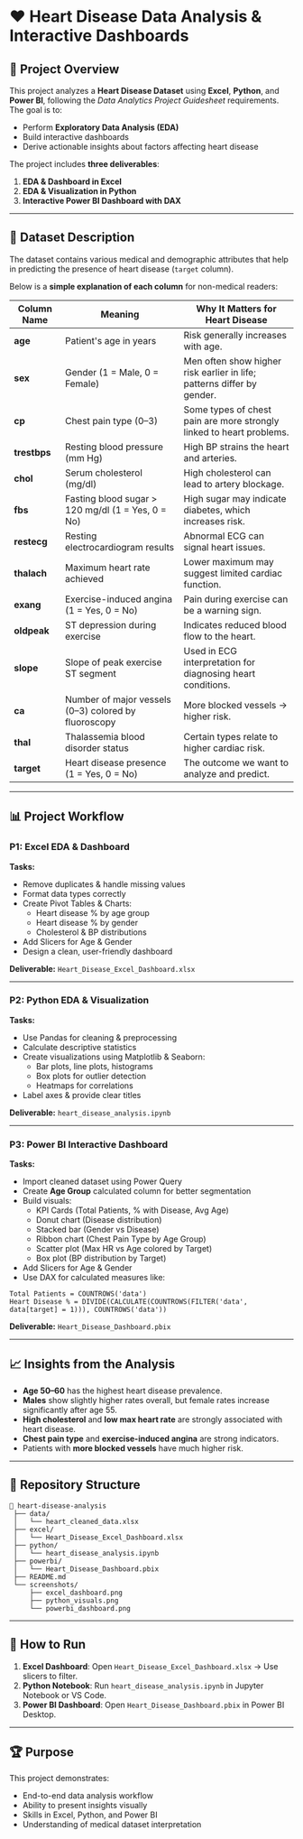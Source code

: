 # ❤️ Heart Disease Data Analysis & Interactive Dashboards

## 📌 Project Overview
This project analyzes a **Heart Disease Dataset** using **Excel**, **Python**, and **Power BI**, following the *Data Analytics Project Guidesheet* requirements.  
The goal is to:
- Perform **Exploratory Data Analysis (EDA)**
- Build interactive dashboards
- Derive actionable insights about factors affecting heart disease

The project includes **three deliverables**:
1. **EDA & Dashboard in Excel**
2. **EDA & Visualization in Python**
3. **Interactive Power BI Dashboard with DAX**

---

## 📂 Dataset Description
The dataset contains various medical and demographic attributes that help in predicting the presence of heart disease (`target` column).

Below is a **simple explanation of each column** for non-medical readers:

| Column Name  | Meaning | Why It Matters for Heart Disease |
|--------------|---------|-----------------------------------|
| **age** | Patient's age in years | Risk generally increases with age. |
| **sex** | Gender (1 = Male, 0 = Female) | Men often show higher risk earlier in life; patterns differ by gender. |
| **cp** | Chest pain type (0–3) | Some types of chest pain are more strongly linked to heart problems. |
| **trestbps** | Resting blood pressure (mm Hg) | High BP strains the heart and arteries. |
| **chol** | Serum cholesterol (mg/dl) | High cholesterol can lead to artery blockage. |
| **fbs** | Fasting blood sugar > 120 mg/dl (1 = Yes, 0 = No) | High sugar may indicate diabetes, which increases risk. |
| **restecg** | Resting electrocardiogram results | Abnormal ECG can signal heart issues. |
| **thalach** | Maximum heart rate achieved | Lower maximum may suggest limited cardiac function. |
| **exang** | Exercise-induced angina (1 = Yes, 0 = No) | Pain during exercise can be a warning sign. |
| **oldpeak** | ST depression during exercise | Indicates reduced blood flow to the heart. |
| **slope** | Slope of peak exercise ST segment | Used in ECG interpretation for diagnosing heart conditions. |
| **ca** | Number of major vessels (0–3) colored by fluoroscopy | More blocked vessels → higher risk. |
| **thal** | Thalassemia blood disorder status | Certain types relate to higher cardiac risk. |
| **target** | Heart disease presence (1 = Yes, 0 = No) | The outcome we want to analyze and predict. |

---

## 📊 Project Workflow

### **P1: Excel EDA & Dashboard**
**Tasks:**
- Remove duplicates & handle missing values
- Format data types correctly
- Create Pivot Tables & Charts:
  - Heart disease % by age group
  - Heart disease % by gender
  - Cholesterol & BP distributions
- Add Slicers for Age & Gender
- Design a clean, user-friendly dashboard

**Deliverable:** `Heart_Disease_Excel_Dashboard.xlsx`

---

### **P2: Python EDA & Visualization**
**Tasks:**
- Use Pandas for cleaning & preprocessing
- Calculate descriptive statistics
- Create visualizations using Matplotlib & Seaborn:
  - Bar plots, line plots, histograms
  - Box plots for outlier detection
  - Heatmaps for correlations
- Label axes & provide clear titles

**Deliverable:** `heart_disease_analysis.ipynb`

---

### **P3: Power BI Interactive Dashboard**
**Tasks:**
- Import cleaned dataset using Power Query
- Create **Age Group** calculated column for better segmentation
- Build visuals:
  - KPI Cards (Total Patients, % with Disease, Avg Age)
  - Donut chart (Disease distribution)
  - Stacked bar (Gender vs Disease)
  - Ribbon chart (Chest Pain Type by Age Group)
  - Scatter plot (Max HR vs Age colored by Target)
  - Box plot (BP distribution by Target)
- Add Slicers for Age & Gender
- Use DAX for calculated measures like:
```DAX
Total Patients = COUNTROWS('data')
Heart Disease % = DIVIDE(CALCULATE(COUNTROWS(FILTER('data', data[target] = 1))), COUNTROWS('data'))
````

**Deliverable:** `Heart_Disease_Dashboard.pbix`

---

## 📈 Insights from the Analysis

* **Age 50–60** has the highest heart disease prevalence.
* **Males** show slightly higher rates overall, but female rates increase significantly after age 55.
* **High cholesterol** and **low max heart rate** are strongly associated with heart disease.
* **Chest pain type** and **exercise-induced angina** are strong indicators.
* Patients with **more blocked vessels** have much higher risk.

---

## 📂 Repository Structure

```
📁 heart-disease-analysis
 ├── data/
 │   └── heart_cleaned_data.xlsx
 ├── excel/
 │   └── Heart_Disease_Excel_Dashboard.xlsx
 ├── python/
 │   └── heart_disease_analysis.ipynb
 ├── powerbi/
 │   └── Heart_Disease_Dashboard.pbix
 ├── README.md
 └── screenshots/
     ├── excel_dashboard.png
     ├── python_visuals.png
     └── powerbi_dashboard.png
```

---

## 🚀 How to Run

1. **Excel Dashboard**: Open `Heart_Disease_Excel_Dashboard.xlsx` → Use slicers to filter.
2. **Python Notebook**: Run `heart_disease_analysis.ipynb` in Jupyter Notebook or VS Code.
3. **Power BI Dashboard**: Open `Heart_Disease_Dashboard.pbix` in Power BI Desktop.


---

## 🏆 Purpose

This project demonstrates:

* End-to-end data analysis workflow
* Ability to present insights visually
* Skills in Excel, Python, and Power BI
* Understanding of medical dataset interpretation

```

